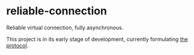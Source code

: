 # reliable-connection

Reliable virtual connection, fully asynchronous.

This project is in its early stage of development, currently formulating [the protocol](http://vitaly-t.github.io/reliable-connection). 
